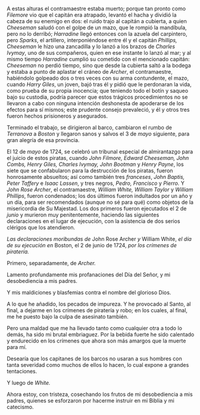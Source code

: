 A estas alturas el contramaestre estaba muerto; porque tan pronto como _Filemore_ vio que el capitán era atrapado, levantó el hacha y dividió la cabeza de su enemigo en dos: el ruido trajo al capitán a cubierta, a quien _Cheeseman_ saludó con el golpe de un mazo, que le rompió la mandíbula, pero no lo derribó; _Harradine_ llegó entonces con la azuela del carpintero, pero _Sparks_, el artillero, interponiéndose entre él y el capitán _Phillips, Cheeseman_ le hizo una zancadilla y lo lanzó a los brazos de _Charles Ivymay_, uno de sus compañeros, quien en ese instante lo lanzó al mar; y al mismo tiempo _Harradine_ cumplió su cometido con el mencionado capitán: _Cheeseman_ no perdió tiempo, sino que desde la cubierta saltó a la bodega y estaba a punto de aplastar el cráneo de _Archer_, el contramaestre, habiéndolo golpeado dos o tres veces con su arma contundente, el mazo, cuando _Harry Giles_, un joven, bajó tras él y pidió que le perdonaran la vida, como prueba de su propia inocencia; que teniendo todo el botín y saqueo bajo su custodia, podría parecer que estos trágicos procedimientos no se llevaron a cabo con ninguna intención deshonesta de apoderarse de los efectos para sí mismos; este prudente consejo prevaleció, y él y otros tres fueron hechos prisioneros y asegurados.

Terminado el trabajo, se dirigieron al barco, cambiaron el rumbo de _Terranova_ a _Boston_ y llegaron sanos y salvos el 3 de _mayo_ siguiente, para gran alegría de esa provincia.

El 12 de _mayo_ de 1724, se celebró un tribunal especial de almirantazgo para el juicio de estos piratas, cuando _John Filmore, Edward Cheeseman, John Combs, Henry Giles, Charles Ivymay, John Bootman_ y _Henry Payne_, los siete que se confabularon para la destrucción de los piratas, fueron honrosamente absueltos; así como también tres _franceses_, _John Baptis, Peter Taffery_ e _Isaac Lassen_, y tres negros, _Pedro, Francisco_ y _Pierro._ Y _John Rose Archer_, el contramaestre, _William White, William Taylor_ y _William Phillips_, fueron condenados; los dos últimos fueron indultados por un año y un día, para ser recomendados (aunque no sé para qué) como objetos de la misericordia de Su Majestad. Los dos primeros fueron ejecutados el 2 de _junio_ y murieron muy penitentemente, haciendo las siguientes declaraciones en el lugar de ejecución, con la asistencia de dos serios clérigos que los atendieron.

_Las declaraciones moribundas de_ John Rose Archer _y_ William White, _el día de su ejecución en_ Boston, el 2 de junio de 1724, _por los crímenes de piratería._

Primero, separadamente, de _Archer._

Lamento profundamente mis profanaciones del Día del Señor, y mi desobediencia a mis padres.

Y mis maldiciones y blasfemias contra el nombre del glorioso Dios.

A lo que he añadido, los pecados de impureza. Y he provocado al Santo, al final, a dejarme en los crímenes de piratería y robo; en los cuales, al final, me he puesto bajo la culpa de asesinato también.

Pero una maldad que me ha llevado tanto como cualquier otra a todo lo demás, ha sido mi brutal embriaguez. Por la bebida fuerte he sido calentado y endurecido en los crímenes que ahora son más amargos que la muerte para mí.

Desearía que los capitanes de los barcos no usaran a sus hombres con tanta severidad como muchos de ellos lo hacen, lo cual expone a grandes tentaciones.

Y luego de _White._

Ahora estoy, con tristeza, cosechando los frutos de mi desobediencia a mis padres, quienes se esforzaron por hacerme instruir en mi Biblia y mi catecismo.